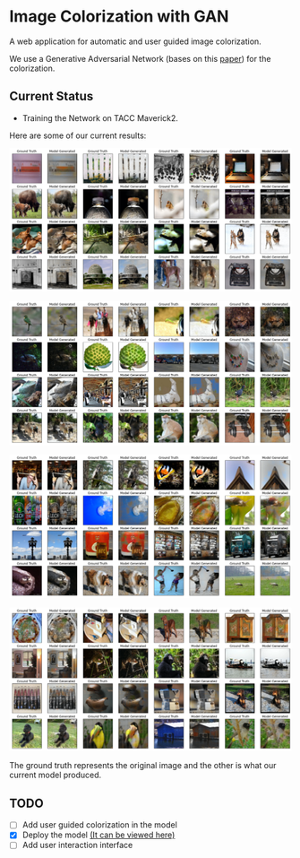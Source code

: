 # Image Colorization with GAN

A web application for automatic and user guided image colorization.

We use a Generative Adversarial Network (bases on this [paper](https://arxiv.org/abs/1705.02999)) for the colorization.

## Current Status
* Training the Network on TACC Maverick2.

Here are some of our current results:

![Example-01.png](examples/Example-01.png)

![Example-02.png](examples/Example-02.png)

![Example-03.png](examples/Example-03.png)

![Example-04.png](examples/Example-04.png)

The ground truth represents the original image and the other is what our current model produced.

## TODO
- [ ] Add user guided colorization in the model
- [x] Deploy the model [(It can be viewed here)](http://color-this.eastus.cloudapp.azure.com/)
- [ ] Add user interaction interface
